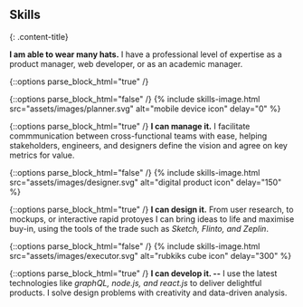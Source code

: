 ---
---


## Skills
{: .content-title}

<div class="content-title-sub"><span class="content-title-decorator"></span><i class="fa fa-graduation-cap"></i><span class="content-title-decorator"></span></div>

**I am able to wear many hats.** I have a professional level of expertise as a product manager, web developer, or as an academic manager.

{::options parse_block_html="true" /}
<div class="skills-list-wrapper">
<div class="content-column">
{::options parse_block_html="false" /}
{% include skills-image.html src="assets/images/planner.svg" alt="mobile device icon" delay="0" %}

{::options parse_block_html="true" /}
**I can manage it.** I facilitate commmunication between cross-functional teams with ease, helping stakeholders, engineers, and designers define the vision and agree on key metrics for value.
</div>

<div class="content-column">
{::options parse_block_html="false" /}
{% include skills-image.html src="assets/images/designer.svg" alt="digital product icon" delay="150" %}

{::options parse_block_html="true" /}
**I can design it.** From user research, to mockups, or interactive rapid protoyes I can bring ideas to life and maximise buy-in, using the tools of the trade such as *Sketch, Flinto, and Zeplin*.
</div>

<div class="content-column">
{::options parse_block_html="false" /}
{% include skills-image.html src="assets/images/executor.svg" alt="rubkiks cube icon" delay="300" %}

{::options parse_block_html="true" /}
**I can develop it. --** I use the latest technologies like *graphQL, node.js, and react.js* to deliver delightful products. I solve design problems with creativity and data-driven analysis.
</div>
</div>

